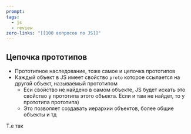 ```yaml
---
prompt: 
tags:
  - js
  - review
zero-links: "[[100 вопросов по JS]]"
---
```

## Цепочка прототипов
- Прототипное наследование, тоже самое и цепочка прототипов
- Каждый объект в JS имеет свойство `proto` которое ссылается на другой объект, называемый прототипом
	- Еси свойство не найдено в самом объекте, JS будет искать это свойство у прототипа этого объекта. Если и там не найдет, то у прототипа прототипа)
	- Это позволяет создавать иерархии объектов, более общие объекты и тд

Т.е так 